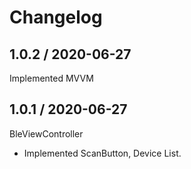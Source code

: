 # Changelog
## 1.0.2 / 2020-06-27
Implemented MVVM

## 1.0.1 / 2020-06-27
BleViewController
- Implemented ScanButton, Device List.

